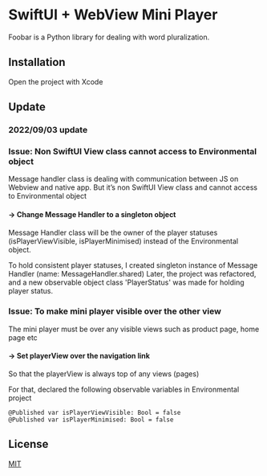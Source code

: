 # SwiftUI + WebView Mini Player

Foobar is a Python library for dealing with word pluralization.

## Installation

Open the project with Xcode


## Update

### 2022/09/03 update
### Issue: Non SwiftUI View class cannot access to Environmental object

Message handler class is dealing with communication between JS on Webview and native app. But it’s non SwiftUI View class and cannot access to Environmental object

#### -> Change Message Handler to a singleton object

Message Handler class will be the owner of the player statuses (isPlayerViewVisible, isPlayerMinimised) instead of the Environmental object.

To hold consistent player statuses, I created singleton instance of Message Handler (name: MessageHandler.shared)
Later, the project was refactored, and a new observable object class 'PlayerStatus' was made for holding player status.

### Issue: To make mini player visible over the other view

The mini player must be over any visible views such as product page, home page etc

#### -> Set playerView over the navigation link

So that the playerView is always top of any views (pages)

For that, declared the following observable variables in Environmental project

```
@Published var isPlayerViewVisible: Bool = false
@Published var isPlayerMinimised: Bool = false
```


## License
[MIT](https://choosealicense.com/licenses/mit/)

